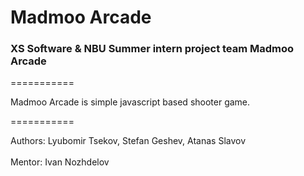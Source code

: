 # Madmoo Arcade

### XS Software & NBU Summer intern project team Madmoo Arcade 

===========

Madmoo Arcade is simple javascript based shooter game. 

===========

Authors: Lyubomir Tsekov, Stefan Geshev, Atanas Slavov <br>  
Mentor: Ivan Nozhdelov
